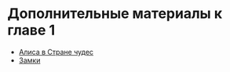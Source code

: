 # Дополнительные материалы к главе 1

- [Алиса в Стране чудес](Extra_1_Alice.md)
- [Замки](Puzzle_1_Locks.md)
